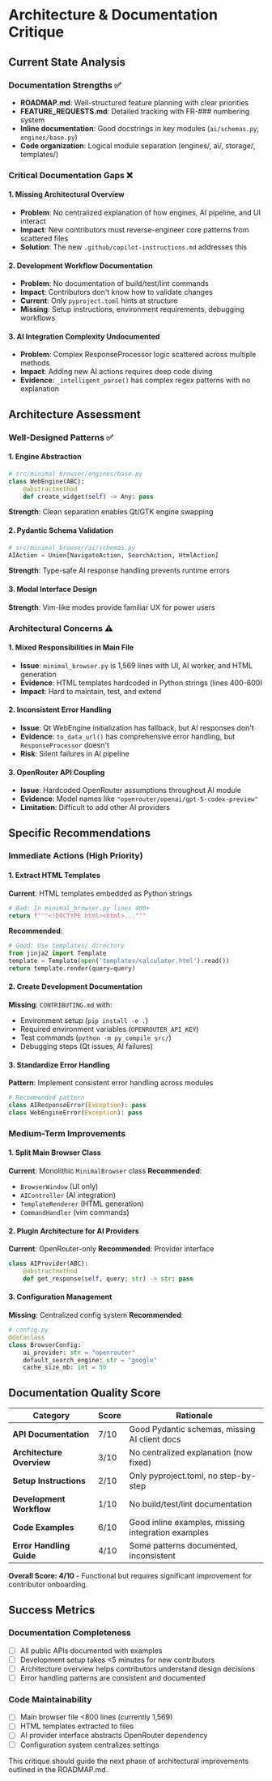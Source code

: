 # Architecture & Documentation Critique

## Current State Analysis

### Documentation Strengths ✅
- **ROADMAP.md**: Well-structured feature planning with clear priorities
- **FEATURE_REQUESTS.md**: Detailed tracking with FR-### numbering system  
- **Inline documentation**: Good docstrings in key modules (`ai/schemas.py`, `engines/base.py`)
- **Code organization**: Logical module separation (engines/, ai/, storage/, templates/)

### Critical Documentation Gaps ❌

#### 1. Missing Architectural Overview
- **Problem**: No centralized explanation of how engines, AI pipeline, and UI interact
- **Impact**: New contributors must reverse-engineer core patterns from scattered files
- **Solution**: The new `.github/copilot-instructions.md` addresses this

#### 2. Development Workflow Documentation
- **Problem**: No documentation of build/test/lint commands
- **Impact**: Contributors don't know how to validate changes
- **Current**: Only `pyproject.toml` hints at structure
- **Missing**: Setup instructions, environment requirements, debugging workflows

#### 3. AI Integration Complexity Undocumented
- **Problem**: Complex ResponseProcessor logic scattered across multiple methods
- **Impact**: Adding new AI actions requires deep code diving
- **Evidence**: `_intelligent_parse()` has complex regex patterns with no explanation

## Architecture Assessment

### Well-Designed Patterns ✅

#### 1. Engine Abstraction
```python
# src/minimal_browser/engines/base.py
class WebEngine(ABC):
    @abstractmethod
    def create_widget(self) -> Any: pass
```
**Strength**: Clean separation enables Qt/GTK engine swapping

#### 2. Pydantic Schema Validation
```python
# src/minimal_browser/ai/schemas.py  
AIAction = Union[NavigateAction, SearchAction, HtmlAction]
```
**Strength**: Type-safe AI response handling prevents runtime errors

#### 3. Modal Interface Design
**Strength**: Vim-like modes provide familiar UX for power users

### Architectural Concerns ⚠️

#### 1. Mixed Responsibilities in Main File
- **Issue**: `minimal_browser.py` is 1,569 lines with UI, AI worker, and HTML generation
- **Evidence**: HTML templates hardcoded in Python strings (lines 400-600)
- **Impact**: Hard to maintain, test, and extend

#### 2. Inconsistent Error Handling
- **Issue**: Qt WebEngine initialization has fallback, but AI responses don't
- **Evidence**: `to_data_url()` has comprehensive error handling, but `ResponseProcessor` doesn't
- **Risk**: Silent failures in AI pipeline

#### 3. OpenRouter API Coupling
- **Issue**: Hardcoded OpenRouter assumptions throughout AI module
- **Evidence**: Model names like `"openrouter/openai/gpt-5-codex-preview"`
- **Limitation**: Difficult to add other AI providers

## Specific Recommendations

### Immediate Actions (High Priority)

#### 1. Extract HTML Templates
**Current**: HTML templates embedded as Python strings
```python
# Bad: In minimal_browser.py lines 400+
return f"""<!DOCTYPE html><html>..."""
```
**Recommended**: 
```python
# Good: Use templates/ directory
from jinja2 import Template
template = Template(open('templates/calculator.html').read())
return template.render(query=query)
```

#### 2. Create Development Documentation
**Missing**: `CONTRIBUTING.md` with:
- Environment setup (`pip install -e .`)
- Required environment variables (`OPENROUTER_API_KEY`)
- Test commands (`python -m py_compile src/`)
- Debugging steps (Qt issues, AI failures)

#### 3. Standardize Error Handling
**Pattern**: Implement consistent error handling across modules
```python
# Recommended pattern
class AIResponseError(Exception): pass
class WebEngineError(Exception): pass
```

### Medium-Term Improvements

#### 1. Split Main Browser Class
**Current**: Monolithic `MinimalBrowser` class
**Recommended**: 
- `BrowserWindow` (UI only)
- `AIController` (AI integration)  
- `TemplateRenderer` (HTML generation)
- `CommandHandler` (vim commands)

#### 2. Plugin Architecture for AI Providers
**Current**: OpenRouter-only
**Recommended**: Provider interface
```python
class AIProvider(ABC):
    @abstractmethod
    def get_response(self, query: str) -> str: pass
```

#### 3. Configuration Management
**Missing**: Centralized config system
**Recommended**: 
```python
# config.py
@dataclass
class BrowserConfig:
    ai_provider: str = "openrouter"
    default_search_engine: str = "google"
    cache_size_mb: int = 50
```

## Documentation Quality Score

| Category | Score | Rationale |
|----------|-------|-----------|
| **API Documentation** | 7/10 | Good Pydantic schemas, missing AI client docs |
| **Architecture Overview** | 3/10 | No centralized explanation (now fixed) |
| **Setup Instructions** | 2/10 | Only pyproject.toml, no step-by-step |
| **Development Workflow** | 1/10 | No build/test/lint documentation |
| **Code Examples** | 6/10 | Good inline examples, missing integration examples |
| **Error Handling Guide** | 4/10 | Some patterns documented, inconsistent |

**Overall Score: 4/10** - Functional but requires significant improvement for contributor onboarding.

## Success Metrics

### Documentation Completeness
- [ ] All public APIs documented with examples
- [ ] Development setup takes <5 minutes for new contributors  
- [ ] Architecture overview helps contributors understand design decisions
- [ ] Error handling patterns are consistent and documented

### Code Maintainability  
- [ ] Main browser file <800 lines (currently 1,569)
- [ ] HTML templates extracted to files
- [ ] AI provider interface abstracts OpenRouter dependency
- [ ] Configuration system centralizes settings

This critique should guide the next phase of architectural improvements outlined in the ROADMAP.md.